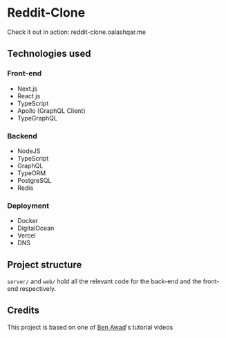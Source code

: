 # Reddit-Clone

Check it out in action: reddit-clone.oalashqar.me

## Technologies used

### Front-end

- Next.js
- React.js
- TypeScript
- Apollo (GraphQL Client)
- TypeGraphQL

### Backend

- NodeJS
- TypeScript
- GraphQL
- TypeORM
- PostgreSQL
- Redis

### Deployment

- Docker
- DigitalOcean
- Vercel
- DNS

## Project structure

`server/` and `web/` hold all the relevant code for the back-end and the front-end respectively.

## Credits

This project is based on one of [Ben Awad](https://www.linkedin.com/in/benawad/)'s tutorial videos
